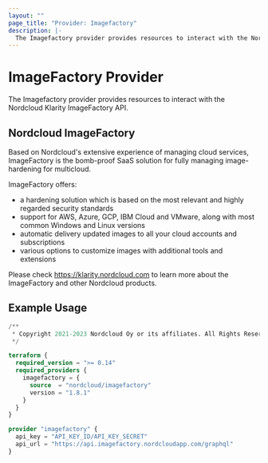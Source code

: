 ```yaml
---
layout: ""
page_title: "Provider: Imagefactory"
description: |-
  The Imagefactory provider provides resources to interact with the Nordcloud Klarity ImageFactory API.
---
```


# ImageFactory Provider

The Imagefactory provider provides resources to interact with the Nordcloud Klarity ImageFactory API.

## Nordcloud ImageFactory

Based on Nordcloud's extensive experience of managing cloud services, ImageFactory is the bomb-proof SaaS solution for fully managing image-hardening for multicloud.

ImageFactory offers:

- a hardening solution which is based on the most relevant and highly regarded security standards
- support for AWS, Azure, GCP, IBM Cloud and VMware, along with most common Windows and Linux versions
- automatic delivery updated images to all your cloud accounts and subscriptions
- various options to customize images with additional tools and extensions

Please check https://klarity.nordcloud.com to learn more about the ImageFactory and other Nordcloud products.

## Example Usage

```terraform
/**
 * Copyright 2021-2023 Nordcloud Oy or its affiliates. All Rights Reserved.
 */

terraform {
  required_version = ">= 0.14"
  required_providers {
    imagefactory = {
      source  = "nordcloud/imagefactory"
      version = "1.8.1"
    }
  }
}

provider "imagefactory" {
  api_key = "API_KEY_ID/API_KEY_SECRET"
  api_url = "https://api.imagefactory.nordcloudapp.com/graphql"
}
```
